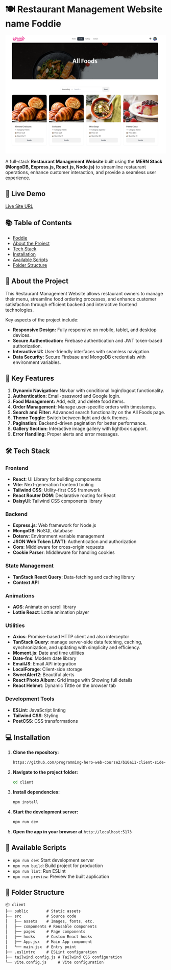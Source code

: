 # 🍽️ Restaurant Management Website name Foddie

![Foddie Image](/src/assets/foddie.png)


A full-stack **Restaurant Management Website** built using the **MERN Stack (MongoDB, Express.js, React.js, Node.js)** to streamline restaurant operations, enhance customer interaction, and provide a seamless user experience.

## 🚀 Live Demo

[Live Site URL](https://foddie-resturant.netlify.app)

## 📚 Table of Contents

- [Foddie](#foddie)
- [About the Project](#-about-the-project)
- [Tech Stack](#-tech-stack)
- [Installation](#-installation)
- [Available Scripts](#-available-scripts)
- [Folder Structure](#-folder-structure)

## 📝 About the Project

This Restaurant Management Website allows restaurant owners to manage their menu, streamline food ordering processes, and enhance customer satisfaction through efficient backend and interactive frontend technologies.

Key aspects of the project include:

- **Responsive Design:** Fully responsive on mobile, tablet, and desktop devices.
- **Secure Authentication:** Firebase authentication and JWT token-based authorization.
- **Interactive UI:** User-friendly interfaces with seamless navigation.
- **Data Security:** Secure Firebase and MongoDB credentials with environment variables.

## 🌟 Key Features

1. **Dynamic Navigation:** Navbar with conditional login/logout functionality.
2. **Authentication:** Email-password and Google login.
3. **Food Management:** Add, edit, and delete food items.
4. **Order Management:** Manage user-specific orders with timestamps.
5. **Search and Filter:** Advanced search functionality on the All Foods page.
6. **Theme Toggle:** Switch between light and dark themes.
7. **Pagination:** Backend-driven pagination for better performance.
8. **Gallery Section:** Interactive image gallery with lightbox support.
9. **Error Handling:** Proper alerts and error messages.

## 🛠️ Tech Stack

### Frontend

- **React**: UI Library for building components
- **Vite**: Next-generation frontend tooling
- **Tailwind CSS**: Utility-first CSS framework
- **React Router DOM**: Declarative routing for React
- **DaisyUI**: Tailwind CSS components library

### Backend

- **Express.js**: Web framework for Node.js
- **MongoDB**: NoSQL database
- **Dotenv**: Environment variable management
- **JSON Web Token (JWT)**: Authentication and authorization
- **Cors**: Middleware for cross-origin requests
- **Cookie Parser**: Middleware for handling cookies

### State Management

- **TanStack React Query**: Data-fetching and caching library
- **Context API**

### Animations

- **AOS**: Animate on scroll library
- **Lottie React**: Lottie animation player

### Utilities

- **Axios**: Promise-based HTTP client and also interceptor
- **TanStack Query**: manage server-side data fetching, caching, synchronization, and updating with simplicity and efficiency.
- **Moment.js**: Date and time utilities
- **Date-fns**: Modern date library
- **EmailJS**: Email API integration
- **LocalForage**: Client-side storage
- **SweetAlert2**: Beautiful alerts
- **React Photo Album**: Grid image with Showing full details
- **React Helmet**: Dynamic Tittle on the browser tab

### Development Tools

- **ESLint**: JavaScript linting
- **Tailwind CSS**: Styling
- **PostCSS**: CSS transformations

## 💻 Installation

1. **Clone the repository:**
   ```bash
   https://github.com/programming-hero-web-course2/b10a11-client-side-aminul118.git
   ```
2. **Navigate to the project folder:**
   ```bash
   cd client
   ```
3. **Install dependencies:**
   ```bash
   npm install
   ```
4. **Start the development server:**
   ```bash
   npm run dev
   ```
5. **Open the app in your browser at** `http://localhost:5173`

## 📜 Available Scripts

- `npm run dev`: Start development server
- `npm run build`: Build project for production
- `npm run lint`: Run ESLint
- `npm run preview`: Preview the built application

## 📂 Folder Structure

```plaintext
📦 client
├── public        # Static assets
├── src           # Source code
│   ├── assets    # Images, fonts, etc.
│   ├── components # Reusable components
│   ├── pages     # Page components
│   ├── hooks     # Custom React hooks
│   ├── App.jsx   # Main App component
│   └── main.jsx  # Entry point
├── .eslintrc     # ESLint configuration
├── tailwind.config.js # Tailwind CSS configuration
└── vite.config.js     # Vite configuration
```

